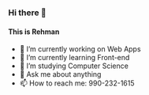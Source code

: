 ### Hi there 👋

<!--
**AbdulRehmanSayeed/AbdulRehmanSayeed** is a ✨ _special_ ✨ repository because its `README.md` (this file) appears on your GitHub profile.
-->
#### This is Rehman

- 🔭 I’m currently working on Web Apps
- 🌱 I’m currently learning Front-end
- 👯 I’m studying Computer Science
- 💬 Ask me about anything
- 📫 How to reach me: 990-232-1615
